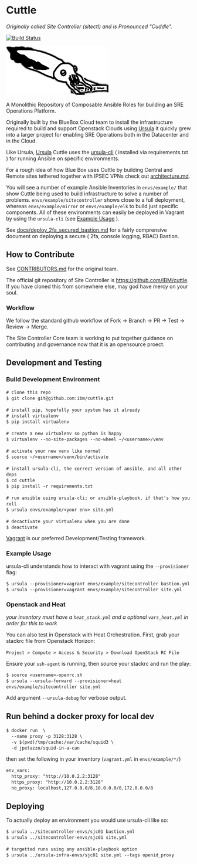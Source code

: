 # Cuttle
_Originally called Site Controller (sitectl) and is Pronounced "Cuddle"._

[![Build Status](https://travis-ci.org/IBM/cuttle.svg?branch=master)](https://travis-ci.org/IBM/cuttle)

![Cuttlefish are really gross ok](./logo.png)

A Monolithic Repository of Composable Ansible Roles for building an SRE Operations Platform.

Originally built by the BlueBox Cloud team to install the infrastructure required to build and
support Openstack Clouds using [Ursula](http://github.com/blueboxgroup/ursula) it quickly grew into
a larger project for enabling SRE Operations both in the Datacenter and in the Cloud.

Like Ursula, [Ursula](http://github.com/blueboxgroup/ursula) Cuttle uses the
[ursula-cli](https://github.com/blueboxgroup/ursula-cli) ( installed via requirements.txt )
for running Ansible on specific environments.

For a rough idea of how Blue Box uses Cuttle by building Central and Remote sites
tethered together with IPSEC VPNs check out [architecture.md](architecture.md).

You will see a number of example Ansible Inventories in `envs/example/` that
show Cuttle being used to build infrastructure to solve a number of problems.
`envs/example/sitecontroller` shows close to a full deployment, whereas
`envs/example/mirror` or `envs/example/elk` to build just specific components.
All of these environments can easily be deployed in Vagrant by using the `ursula-cli`
 (see [Example Usage](#example-usage) ).

See [docs/deploy_2fa_secured_bastion.md](docs/deploy_2fa_secured_bastion.md) for
a fairly comprensive document on deploying a secure ( 2fa, console logging, RBAC)
Bastion.

How to Contribute
-----------------

See [CONTRIBUTORS.md](CONTRIBUTORS.md) for the original team.

The official git repository of Site Controller is https://github.com/IBM/cuttle.
If you have cloned this from somewhere else, may god have mercy on your soul.

### Workflow

We follow the standard github workflow of Fork -> Branch -> PR -> Test -> Review -> Merge.

The Site Controller Core team is working to put together guidance on contributing and
governance now that it is an opensource proect.

Development and Testing
-----------------------

### Build Development Environment

```
# clone this repo
$ git clone git@github.com:ibm/cuttle.git

# install pip, hopefully your system has it already
# install virtualenv
$ pip install virtualenv

# create a new virtualenv so python is happy
$ virtualenv --no-site-packages --no-wheel ~/<username>/venv

# activate your new venv like normal
$ source ~/<username>/venv/bin/activate

# install ursula-cli, the correct version of ansible, and all other deps
$ cd cuttle
$ pip install -r requirements.txt

# run ansible using ursula-cli; or ansible-playbook, if that's how you roll
$ ursula envs/example/<your env> site.yml

# decactivate your virtualenv when you are done
$ deactivate
```

[Vagrant](https://www.vagrantup.com/) is our preferred Development/Testing framework.

### Example Usage

ursula-cli understands how to interact with vagrant using the `--provisioner` flag:

```
$ ursula --provisioner=vagrant envs/example/sitecontroller bastion.yml
$ ursula --provisioner=vagrant envs/example/sitecontroller site.yml
```

### Openstack and Heat

_your inventory must have a `heat_stack.yml` and a optional `vars_heat.yml` in order for this to work_

You can also test in Openstack with Heat Orchestration. First, grab your stackrc file from Openstack Horizon:

`Project > Compute > Access & Security > Download OpenStack RC File`

Ensure your `ssh-agent` is running, then source your stackrc and run the play:
```
$ source <username>-openrc.sh
$ ursula --ursula-forward --provisioner=heat envs/example/sitecontroller site.yml
```

Add argument `--ursula-debug` for verbose output.

## Run behind a docker proxy for local dev

```
$ docker run  \
  --name proxy -p 3128:3128 \
  -v $(pwd)/tmp/cache:/var/cache/squid3 \
  -d jpetazzo/squid-in-a-can
```

then set the following in your inventory (`vagrant.yml` in `envs/example/*/`)

```
env_vars:
  http_proxy: "http://10.0.2.2:3128"
  https_proxy: "http://10.0.2.2:3128"
  no_proxy: localhost,127.0.0.0/8,10.0.0.0/8,172.0.0.0/8

```

Deploying
---------

To actually deploy an environment you would use ursula-cli like so:

```
$ ursula ../sitecontroller-envs/sjc01 bastion.yml
$ ursula ../sitecontroller-envs/sjc01 site.yml

# targetted runs using any ansible-playbook option
$ ursula ../ursula-infra-envs/sjc01 site.yml --tags openid_proxy
```
